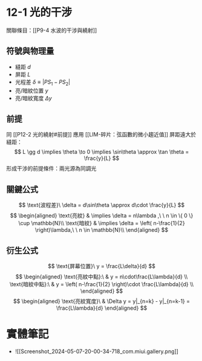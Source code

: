 # 12-1 光的干涉
關聯條目：[[P9-4 水波的干涉與繞射]]
## 符號與物理量
- 縫距 $d$
- 屏距 $L$
- 光程差 $\delta \equiv |PS_1 - PS_2|$
- 亮/暗紋位置 $y$
- 亮/暗紋寬度 $\Delta y$
## 前提
同 [[P12-2 光的繞射#前提]]
應用 [[LIM-碎片：弦函數的微小趨近值]]
屏距遠大於縫距：
$$
L \gg d \implies \theta \to 0 \implies \sin\theta \approx \tan \theta = \frac{y}{L}
$$
形成干涉的前提條件：兩光源為同調光
## 關鍵公式
$$
\text{波程差}\ \delta = d\sin\theta \approx d\cdot \frac{y}{L}
$$
$$
\begin{aligned}
\text{亮紋}  & \implies \delta = n\lambda ,\ \ n \in \{ 0 \} \cup \mathbb{N}\\
\text{暗紋}  & \implies \delta = \left( n-\frac{1}{2} \right)\lambda,\ \ n \in \mathbb{N}\\
\end{aligned}
$$
## 衍生公式
$$
\text{屏幕位置}\ y = \frac{L\delta}{d}
$$
$$
\begin{aligned} 
\text{亮紋中點}:\  &  y = n\cdot\frac{L\lambda}{d} \\
\text{暗紋中點}:\  &  y = \left( n-\frac{1}{2} \right)\cdot \frac{L\lambda}{d} \\
\end{aligned}
$$
$$
\begin{aligned}
\text{亮紋寬度}\ & \Delta y = y|_{n=k} - y|_{n=k-1} = \frac{L\lambda}{d}
\end{aligned}
$$
# 實體筆記
- ![[Screenshot_2024-05-07-20-00-34-718_com.miui.gallery.png]]